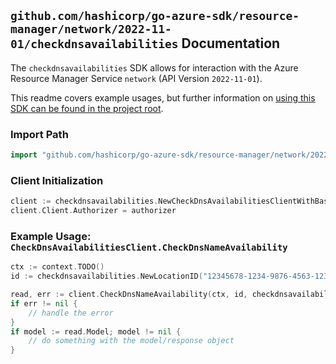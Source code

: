 
## `github.com/hashicorp/go-azure-sdk/resource-manager/network/2022-11-01/checkdnsavailabilities` Documentation

The `checkdnsavailabilities` SDK allows for interaction with the Azure Resource Manager Service `network` (API Version `2022-11-01`).

This readme covers example usages, but further information on [using this SDK can be found in the project root](https://github.com/hashicorp/go-azure-sdk/tree/main/docs).

### Import Path

```go
import "github.com/hashicorp/go-azure-sdk/resource-manager/network/2022-11-01/checkdnsavailabilities"
```


### Client Initialization

```go
client := checkdnsavailabilities.NewCheckDnsAvailabilitiesClientWithBaseURI("https://management.azure.com")
client.Client.Authorizer = authorizer
```


### Example Usage: `CheckDnsAvailabilitiesClient.CheckDnsNameAvailability`

```go
ctx := context.TODO()
id := checkdnsavailabilities.NewLocationID("12345678-1234-9876-4563-123456789012", "locationValue")

read, err := client.CheckDnsNameAvailability(ctx, id, checkdnsavailabilities.DefaultCheckDnsNameAvailabilityOperationOptions())
if err != nil {
	// handle the error
}
if model := read.Model; model != nil {
	// do something with the model/response object
}
```
